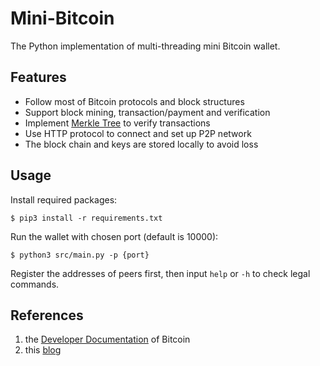 # Mini-Bitcoin
The Python implementation of multi-threading mini Bitcoin wallet.  

## Features
* Follow most of Bitcoin protocols and block structures  
* Support block mining, transaction/payment and verification  
* Implement [Merkle Tree](https://en.wikipedia.org/wiki/Merkle_tree) to verify transactions  
* Use HTTP protocol to connect and set up P2P network
* The block chain and keys are stored locally to avoid loss


## Usage
Install required packages:   
```
$ pip3 install -r requirements.txt
```  

Run the wallet with chosen port (default is 10000):   
```
$ python3 src/main.py -p {port}
```  
  
Register the addresses of peers first, then input `help` or `-h` to check legal commands.


## References
1. the [Developer Documentation](https://bitcoin.org/en/developer-documentation) of Bitcoin
2. this [blog](https://hackernoon.com/learn-blockchains-by-building-one-117428612f46)
